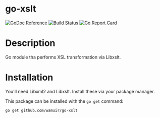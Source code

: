 go-xslt
=====

[![GoDoc Reference](https://godoc.org/github.com/wamuir/go-xslt?status.svg)](http://godoc.org/github.com/wamuir/go-xslt)
[![Build Status](https://travis-ci.org/wamuir/go-xslt.svg?branch=master)](https://travis-ci.org/wamuir/go-xslt)
[![Go Report Card](https://goreportcard.com/badge/github.com/wamuir/go-xslt)](https://goreportcard.com/report/github.com/wamuir/go-xslt)

# Description

Go module tha performs XSL transformation via Libxslt.

# Installation

You'll need Libxml2 and Libxslt.  Install these via your package manager.

This package can be installed with the `go get` command:

    go get github.com/wamuir/go-xslt
